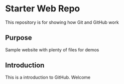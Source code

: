 # Starter Web Repo

This repository is for showing how Git and GitHub work

## Purpose

Sample website with plenty of files for demos


## Introduction

This is a introduction to GitHub. Welcome
